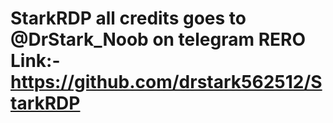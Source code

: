 

# StarkRDP   all credits goes to @DrStark_Noob on telegram    RERO Link:- https://github.com/drstark562512/StarkRDP
